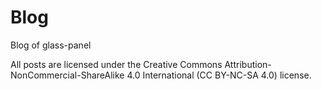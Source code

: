 # Blog
Blog of glass-panel

All posts are licensed under the Creative Commons Attribution-NonCommercial-ShareAlike 4.0 International (CC BY-NC-SA 4.0) license.

